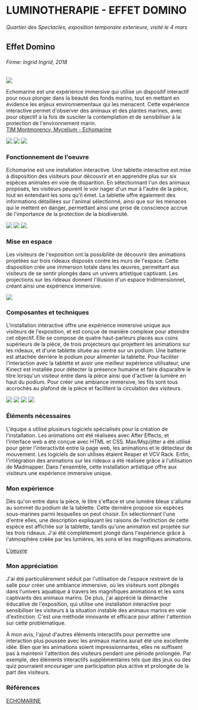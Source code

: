 # LUMINOTHERAPIE - EFFET DOMINO
###### Quartier des Spectacles, exposition temporaire exterieure, visité le 4 mars
## Effet Domino
###### Firme: Ingrid Ingrid, 2018

<img src="medias/echomarine/affiche.png">

Echomarine est une expérience immersive qui utilise un dispositif interactif pour nous plonger dans la beauté des fonds marins, tout en mettant en évidence les enjeux environnementaux qui les menacent. Cette expérience interactive permet d'observer des animaux et des plantes marines, avec pour objectif à la fois de susciter la contemplation et de sensibiliser à la protection de l'environnement marin. <br>
[TIM Montmorency, Mycelium - Echomarine](https://tim-montmorency.com/2023/projets/Echomarine/docs/web/index.html)

<img src="medias/echomarine/moi_affiche.png">
<img src="medias/echomarine/titre.png">
<img src="medias/echomarine/installation.png">

### Fonctionnement de l'oeuvre

Echomarine est une installation interactive. Une tablette interactive est mise à disposition des visiteurs pour découvrir et en apprendre plus sur six espèces animales en voie de disparition. En sélectionnant l'un des animaux proposés, les visiteurs peuvent le voir nager d'un mur à l'autre de la pièce, tout en entendant les sons qu'il émet. La tablette offre également des informations détaillées sur l'animal sélectionné, ainsi que sur les menaces qui le mettent en danger, permettant ainsi une prise de conscience accrue de l'importance de la protection de la biodiversité.

<img src="medias/echomarine/tablette.png">
<img src="medias/echomarine/requin_description.png">
<img src="medias/echomarine/baleine.png">

### Mise en espace

Les visiteurs de l'exposition ont la possibilité de découvrir des animations projetées sur trois rideaux disposés contre les murs de l'espace. Cette disposition crée une immersion totale dans les œuvres, permettant aux visiteurs de se sentir plongés dans un univers artistique captivant. Les projections sur les rideaux donnent l'illusion d'un espace tridimensionnel, créant ainsi une expérience immersive.

<img src="medias/echomarine/plantation.png">

### Composantes et techniques

L'installation interactive offre une expérience immersive unique aux visiteurs de l'exposition, et est conçue de manière complexe pour atteindre cet objectif. Elle se compose de quatre haut-parleurs placés aux coins supérieurs de la pièce, de trois projecteurs qui projettent les animations sur les rideaux, et d'une tablette située au centre sur un podium. Une batterie est attachée derrière le podium pour alimenter la tablette. Pour faciliter l'interaction avec la tablette et avoir une meilleur expérience utilisateur, une Kinect est installée pour détecter la présence humaine et faire disparaître le titre lorsqu'un visiteur entre dans la pièce ainsi que d'activer la lumière en haut du podium. Pour créer une ambiance immersive, les fils sont tous accrochés au plafond de la pièce et facilitent la circulation des visiteurs.

<img src="medias/echomarine/haut_parleur.png">
<img src="medias/echomarine/lumiere_projecteur.png">
<img src="medias/echomarine/battery.png">
<img src="medias/echomarine/kinect.png">


### Éléments nécessaires

L'équipe a utilisé plusieurs logiciels spécialisés pour la création de l'installation. Les animations ont été réalisées avec After Effects, et l'interface web a été conçue avec HTML et CSS. Max/Msp/jitter a été utilisé pour gérer l'interactivité entre la page web, les animations et le détecteur de mouvement. Les logiciels de son utilises étaient Reaper et VCV Rack. Enfin, l'intégration des animations sur les rideaux a été réalisée grâce à l'utilisation de Madmapper. Dans l'ensemble, cette installation artistique offre aux visiteurs une expérience immersive unique.

### Mon expérience

Dès qu'on entre dans la pièce, le titre s'efface et une lumière bleue s'allume au sommet du podium de la tablette. Cette dernière propose six espèces sous-marines parmi lesquelles on peut choisir. En sélectionnant l'une d'entre elles, une description expliquant les raisons de l'extinction de cette espèce est affichée sur la tablette, tandis qu'une animation est projetée sur les trois rideaux. J'ai été complètement plongé dans l'expérience grâce à l'atmosphère créée par les lumières, les sons et les magnifiques animations.

[L'oeuvre](https://youtube.com/shorts/IJBUdh2NaFw?feature=share)

### Mon appréciation

J'ai été particulièrement séduit par l'utilisation de l'espace restreint de la salle pour créer une ambiance immersive, où les visiteurs sont plongés dans l'univers aquatique à travers les magnifiques animations et les sons captivants des animaux marins. De plus, j'ai apprécié la démarche éducative de l'exposition, qui utilise une installation interactive pour sensibiliser les visiteurs à la situation instable des animaux marins en voie d'extinction. C'est une méthode innovante et efficace pour attirer l'attention sur cette problématique.

À mon avis, l'ajout d'autres éléments interactifs pour permettre une interaction plus poussée avec les animaux marins aurait été une excellente idée. Bien que les animations soient impressionnantes, elles ne suffisent pas à maintenir l'attention des visiteurs pendant une période prolongée. Par exemple, des éléments interactifs supplémentaires tels que des jeux ou des quiz pourraient encourager une participation plus active et prolongée de la part des visiteurs.

### Références

[ECHOMARINE](https://tim-montmorency.com/2023/projets/Echomarine/docs/web/index.html)

